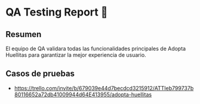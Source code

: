 # **QA Testing Report** 🧪

## **Resumen**
El equipo de QA validara todas las funcionalidades principales de Adopta Huellitas para garantizar la mejor experiencia de usuario.

## **Casos de pruebas**
- https://trello.com/invite/b/679039e44d7becdcd3215912/ATTIeb799737b80116652a72db41009944d64E413955/adopta-huellitas

